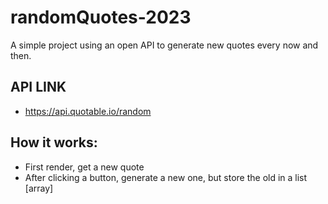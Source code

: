 # randomQuotes-2023
A simple project using an open API to generate new quotes every now and then.

## API LINK
- https://api.quotable.io/random

## How it works:
- First render, get a new quote
- After clicking a button, generate a new one, but store the old in a list [array]
